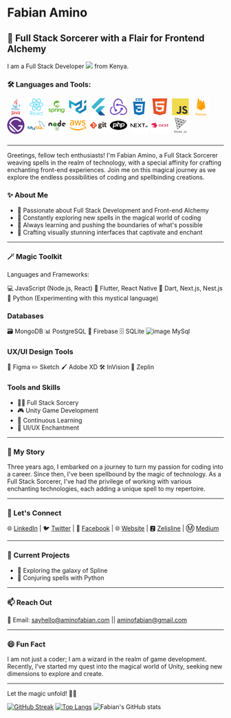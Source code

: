 # Fabian Amino   <img src="https://komarev.com/ghpvc/?username=fabianamino&style=flat-square&color=blue" alt=""/>

## 🧙 Full Stack Sorcerer with a Flair for Frontend Alchemy

I am a Full Stack Developer <img src="https://media.giphy.com/media/WUlplcMpOCEmTGBtBW/giphy.gif" width="30"> from Kenya.

### :hammer_and_wrench: Languages and Tools:

<div>
  <img src="https://github.com/devicons/devicon/blob/master/icons/java/java-original-wordmark.svg" title="Java" alt="Java" width="40" height="40"/>&nbsp;
  <img src="https://github.com/devicons/devicon/blob/master/icons/react/react-original-wordmark.svg" title="React" alt="React" width="40" height="40"/>&nbsp;
  <img src="https://github.com/devicons/devicon/blob/master/icons/spring/spring-original-wordmark.svg" title="Spring" alt="Spring" width="40" height="40"/>&nbsp;
  <img src="https://github.com/devicons/devicon/blob/master/icons/materialui/materialui-original.svg" title="Material UI" alt="Material UI" width="40" height="40"/>&nbsp;
  <img src="https://github.com/devicons/devicon/blob/master/icons/flutter/flutter-original.svg" title="Flutter" alt="Flutter" width="40" height="40"/>&nbsp;
  <img src="https://github.com/devicons/devicon/blob/master/icons/redux/redux-original.svg" title="Redux" alt="Redux " width="40" height="40"/>&nbsp;
  <img src="https://github.com/devicons/devicon/blob/master/icons/css3/css3-plain-wordmark.svg"  title="CSS3" alt="CSS" width="40" height="40"/>&nbsp;
  <img src="https://github.com/devicons/devicon/blob/master/icons/html5/html5-original.svg" title="HTML5" alt="HTML" width="40" height="40"/>&nbsp;
  <img src="https://github.com/devicons/devicon/blob/master/icons/javascript/javascript-original.svg" title="JavaScript" alt="JavaScript" width="40" height="40"/>&nbsp;
  <img src="https://github.com/devicons/devicon/blob/master/icons/firebase/firebase-plain-wordmark.svg" title="Firebase" alt="Firebase" width="40" height="40"/>&nbsp;
  <img src="https://github.com/devicons/devicon/blob/master/icons/gatsby/gatsby-original.svg" title="Gatsby"  alt="Gatsby" width="40" height="40"/>&nbsp;
  <img src="https://github.com/devicons/devicon/blob/master/icons/mysql/mysql-original-wordmark.svg" title="MySQL"  alt="MySQL" width="40" height="40"/>&nbsp;
  <img src="https://github.com/devicons/devicon/blob/master/icons/nodejs/nodejs-original-wordmark.svg" title="NodeJS" alt="NodeJS" width="40" height="40"/>&nbsp;
  <img src="https://github.com/devicons/devicon/blob/master/icons/amazonwebservices/amazonwebservices-plain-wordmark.svg" title="AWS" alt="AWS" width="40" height="40"/>&nbsp;
  <img src="https://github.com/devicons/devicon/blob/master/icons/git/git-original-wordmark.svg" title="Git" alt="Git" width="40" height="40"/>&nbsp;
  <img src="https://github.com/devicons/devicon/blob/master/icons/php/php-plain.svg" title="PHP" alt="PHP" width="40" height="40"/>&nbsp;
  <img src="https://github.com/devicons/devicon/blob/master/icons/nextjs/nextjs-original-wordmark.svg" title="Next.js" alt="Next.js" width="40" height="40"/>&nbsp;
  <img src="https://github.com/devicons/devicon/blob/master/icons/nestjs/nestjs-plain-wordmark.svg" title="NestJS" alt="NestJS" width="40" height="40"/>&nbsp;
  <img src="https://github.com/devicons/devicon/blob/master/icons/threejs/threejs-original-wordmark.svg" title="Three.js" alt="Three.js" width="40" height="40"/>
</div>

### 
---
Greetings, fellow tech enthusiasts! I'm Fabian Amino, a Full Stack Sorcerer weaving spells in the realm of technology, with a special affinity for crafting enchanting front-end experiences. Join me on this magical journey as we explore the endless possibilities of coding and spellbinding creations.
### ✨ About Me
- 🚀 Passionate about Full Stack Development and Front-end Alchemy
- 🌟 Constantly exploring new spells in the magical world of coding
- 🧠 Always learning and pushing the boundaries of what's possible
- 🎨 Crafting visually stunning interfaces that captivate and enchant
---

### 🪄 Magic Toolkit

Languages and Frameworks:

💻 JavaScript (Node.js, React)
📱 Flutter, React Native
🎨 Dart, Next.js, Nest.js
🐍 Python (Experimenting with this mystical language)
### Databases
🗃️ MongoDB
📊 PostgreSQL
🚀 Firebase
🗄️ SQLite
![image](https://github.com/fabianamino/fabianamino/assets/156438150/673548e7-e1fd-4431-80d0-b5bbf8956d53)
MySql

### UX/UI Design Tools
🎨 Figma
✏️ Sketch
🖌️ Adobe XD
🛠️ InVision
🚀 Zeplin

### Tools and Skills

- 🧙‍♂️ Full Stack Sorcery
- 🎮 Unity Game Development
- 🚀 Continuous Learning
- 📐 UI/UX Enchantment

---
### 📜 My Story

Three years ago, I embarked on a journey to turn my passion for coding into a career. Since then, I've been spellbound by the magic of technology. As a Full Stack Sorcerer, I've had the privilege of working with various enchanting technologies, each adding a unique spell to my repertoire.

---

### 💬 Let's Connect

🌐 [LinkedIn](https://www.linkedin.com/in/fabian-amino-b6bba5253/) | 🐦 [Twitter](https://twitter.com/amino_fabian) | 📘 [Facebook](https://www.facebook.com/aminofabian) | 🌐 [Website](https://www.aminofabian.com/) | 🆉  [Zelisline](https://www.zelisline.co.ke/) | Ⓜ [Medium](https://www.medium.com/@aminofabian/)

---

### 🤖 Current Projects

- 🌌 Exploring the galaxy of Spline
- 🐍 Conjuring spells with Python

---

### 📫 Reach Out

📧 Email: sayhello@aminofabian.com || aminofabian@gmail.com

---

### 😄 Fun Fact

I am not just a coder; I am a wizard in the realm of game development. Recently, I've started my quest into the magical world of Unity, seeking new dimensions to explore and create.

---

Let the magic unfold! 🚀✨

 [![GitHub Streak](http://github-readme-streak-stats.herokuapp.com?user=fabianamino&theme=dark&background=000000)](https://git.io/streak-stats)   [![Top Langs](https://github-readme-stats.vercel.app/api/top-langs/?username=fabianamino&layout=compact&theme=vision-friendly-dark)](https://github.com/fabianamino/github-readme-stats)  ![Fabian's GitHub stats](https://github-readme-stats.vercel.app/api?username=fabianamino&show_icons=true&theme=transparent)                                   

